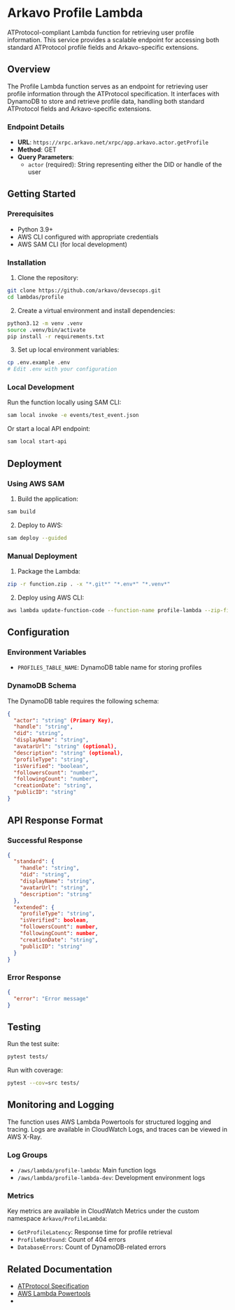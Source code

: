 # Arkavo Profile Lambda

ATProtocol-compliant Lambda function for retrieving user profile information. This service provides a scalable endpoint for accessing both standard ATProtocol profile fields and Arkavo-specific extensions.

## Overview

The Profile Lambda function serves as an endpoint for retrieving user profile information through the ATProtocol specification. It interfaces with DynamoDB to store and retrieve profile data, handling both standard ATProtocol fields and Arkavo-specific extensions.

### Endpoint Details

- **URL**: `https://xrpc.arkavo.net/xrpc/app.arkavo.actor.getProfile`
- **Method**: GET
- **Query Parameters**:
  - `actor` (required): String representing either the DID or handle of the user

## Getting Started

### Prerequisites

- Python 3.9+
- AWS CLI configured with appropriate credentials
- AWS SAM CLI (for local development)

### Installation

1. Clone the repository:
```bash
git clone https://github.com/arkavo/devsecops.git
cd lambdas/profile
```

2. Create a virtual environment and install dependencies:
```bash
python3.12 -m venv .venv
source .venv/bin/activate
pip install -r requirements.txt
```

3. Set up local environment variables:
```bash
cp .env.example .env
# Edit .env with your configuration
```

### Local Development

Run the function locally using SAM CLI:

```bash
sam local invoke -e events/test_event.json
```

Or start a local API endpoint:

```bash
sam local start-api
```

## Deployment

### Using AWS SAM

1. Build the application:
```bash
sam build
```

2. Deploy to AWS:
```bash
sam deploy --guided
```

### Manual Deployment

1. Package the Lambda:
```bash
zip -r function.zip . -x "*.git*" "*.env*" "*.venv*"
```

2. Deploy using AWS CLI:
```bash
aws lambda update-function-code --function-name profile-lambda --zip-file fileb://function.zip
```

## Configuration

### Environment Variables

- `PROFILES_TABLE_NAME`: DynamoDB table name for storing profiles

### DynamoDB Schema

The DynamoDB table requires the following schema:

```json
{
  "actor": "string" (Primary Key),
  "handle": "string",
  "did": "string",
  "displayName": "string",
  "avatarUrl": "string" (optional),
  "description": "string" (optional),
  "profileType": "string",
  "isVerified": "boolean",
  "followersCount": "number",
  "followingCount": "number",
  "creationDate": "string",
  "publicID": "string"
}
```

## API Response Format

### Successful Response

```json
{
  "standard": {
    "handle": "string",
    "did": "string",
    "displayName": "string",
    "avatarUrl": "string",
    "description": "string"
  },
  "extended": {
    "profileType": "string",
    "isVerified": boolean,
    "followersCount": number,
    "followingCount": number,
    "creationDate": "string",
    "publicID": "string"
  }
}
```

### Error Response

```json
{
  "error": "Error message"
}
```

## Testing

Run the test suite:

```bash
pytest tests/
```

Run with coverage:

```bash
pytest --cov=src tests/
```

## Monitoring and Logging

The function uses AWS Lambda Powertools for structured logging and tracing. Logs are available in CloudWatch Logs, and traces can be viewed in AWS X-Ray.

### Log Groups

- `/aws/lambda/profile-lambda`: Main function logs
- `/aws/lambda/profile-lambda-dev`: Development environment logs

### Metrics

Key metrics are available in CloudWatch Metrics under the custom namespace `Arkavo/ProfileLambda`:

- `GetProfileLatency`: Response time for profile retrieval
- `ProfileNotFound`: Count of 404 errors
- `DatabaseErrors`: Count of DynamoDB-related errors

## Related Documentation

- [ATProtocol Specification](https://atproto.com/specs/atp)
- [AWS Lambda Powertools](https://awslabs.github.io/aws-lambda-powertools-python/)
- 